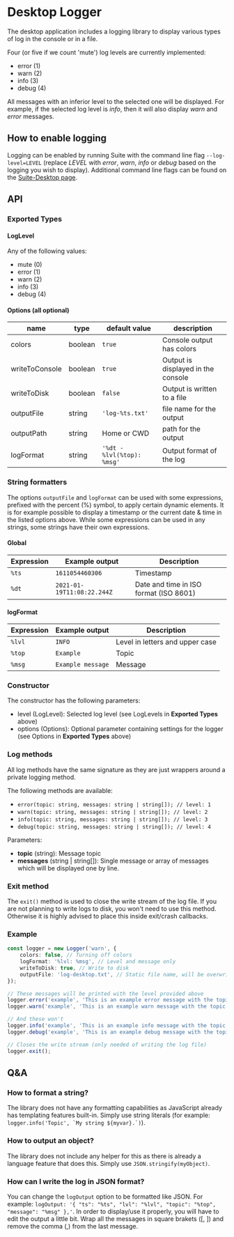# Desktop Logger
The desktop application includes a logging library to display various types of log in the console or in a file.

Four (or five if we count 'mute') log levels are currently implemented:
- error (1)
- warn (2)
- info (3)
- debug (4)

All messages with an inferior level to the selected one will be displayed. For example, if the selected log level is _info_, then it will also display _warn_ and _error_ messages.

## How to enable logging
Logging can be enabled by running Suite with the command line flag `--log-level=LEVEL` (replace _LEVEL_ with _error_, _warn_, _info_ or _debug_ based on the logging you wish to display). Additional command line flags can be found on the [Suite-Desktop page](../packages/suite-desktop.md).

## API
### Exported Types
#### LogLevel
Any of the following values:
- mute (0)
- error (1)
- warn (2)
- info (3)
- debug (4)

#### Options (all optional)
| name | type | default value | description |
| --- | --- | --- | --- |
| colors | boolean | `true` | Console output has colors |
| writeToConsole | boolean | `true` | Output is displayed in the console |
| writeToDisk | boolean | `false` | Output is written to a file |
| outputFile | string | `'log-%ts.txt'` | file name for the output |
| outputPath | string | Home or CWD | path for the output |
| logFormat | string | `'%dt - %lvl(%top): %msg'` | Output format of the log |

### String formatters
The options `outputFile` and `logFormat` can be used with some expressions, prefixed with the percent (%) symbol, to apply certain dynamic elements. It is for example possible to display a timestamp or the current date & time in the listed options above. While some expressions can be used in any strings, some strings have their own expressions.

#### Global
| Expression | Example output | Description |
| --- | --- | --- |
| `%ts` | `1611054460306` | Timestamp |
| `%dt` | `2021-01-19T11:08:22.244Z` | Date and time in ISO format (ISO 8601) |

#### logFormat
| Expression | Example output | Description |
| --- | --- | --- |
| `%lvl` | `INFO` | Level in letters and upper case |
| `%top` | `Example` | Topic |
| `%msg` | `Example message` | Message |

### Constructor
The constructor has the following parameters:
- level (LogLevel): Selected log level (see LogLevels in **Exported Types** above)
- options (Options): Optional parameter containing settings for the logger (see Options in **Exported Types** above)

### Log methods
All log methods have the same signature as they are just wrappers around a private logging method.

The following methods are available:
- `error(topic: string, messages: string | string[]); // level: 1`
- `warn(topic: string, messages: string | string[]); // level: 2`
- `info(topic: string, messages: string | string[]); // level: 3`
- `debug(topic: string, messages: string | string[]); // level: 4`

Parameters:
- **topic** (string): Message topic
- **messages** (string | string[]): Single message or array of messages which will be displayed one by line. 

### Exit method
The `exit()` method is used to close the write stream of the log file. If you are not planning to write logs to disk, you won't need to use this method. Otherwise it is highly advised to place this inside exit/crash callbacks.

### Example
```typeScript
const logger = new Logger('warn', {
    colors: false, // Turning off colors
    logFormat: '%lvl: %msg', // Level and message only
    writeToDisk: true, // Write to disk
    outputFile: 'log-desktop.txt', // Static file name, will be overwritten if it exists
});

// These messages will be printed with the level provided above
logger.error('example', 'This is an example error message with the topic "example"');
logger.warn('example', 'This is an example warn message with the topic "example"');

// And these won't
logger.info('example', 'This is an example info message with the topic "example"');
logger.debug('example', 'This is an example debug message with the topic "example"');

// Closes the write stream (only needed of writing the log file)
logger.exit();
```

## Q&A
### How to format a string?
The library does not have any formatting capabilities as JavaScript already has templating features built-in. Simply use string literals (for example: ```logger.info('Topic', `My string ${myvar}.`)```).

### How to output an object?
The library does not include any helper for this as there is already a language feature that does this. Simply use `JSON.stringify(myObject)`.

### How can I write the log in JSON format?
You can change the `logOutput` option to be formatted like JSON. For example: `logOutput: '{ "ts": "%ts", "lvl": "%lvl", "topic": "%top", "message": "%msg" },'`. 
In order to display/use it properly, you will have to edit the output a little bit. Wrap all the messages in square brakets ([, ]) and remove the comma (,) from the last message.
